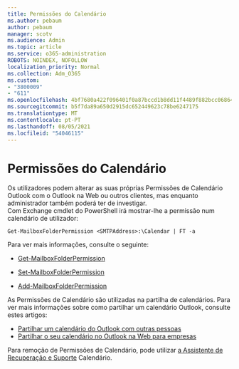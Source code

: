 ```yaml
---
title: Permissões do Calendário
ms.author: pebaum
author: pebaum
manager: scotv
ms.audience: Admin
ms.topic: article
ms.service: o365-administration
ROBOTS: NOINDEX, NOFOLLOW
localization_priority: Normal
ms.collection: Adm_O365
ms.custom:
- "3800009"
- "611"
ms.openlocfilehash: 4bf7680a422f096401f0a87bccd1b8dd11f4489f882bcc06864e37d6a248438c
ms.sourcegitcommit: b5f7da89a650d2915dc652449623c78be6247175
ms.translationtype: MT
ms.contentlocale: pt-PT
ms.lasthandoff: 08/05/2021
ms.locfileid: "54046115"
---
```

# <a name="calendar-permissions"></a>Permissões do Calendário

Os utilizadores podem alterar as suas próprias Permissões de Calendário Outlook com o Outlook na Web ou outros clientes, mas enquanto administrador também poderá ter de investigar.  
Com Exchange cmdlet do PowerShell irá mostrar-lhe a permissão num calendário de utilizador:

`Get-MailboxFolderPermission <SMTPAddress>:\Calendar | FT -a`

Para ver mais informações, consulte o seguinte:

- [Get-MailboxFolderPermission](https://docs.microsoft.com/powershell/module/exchange/get-mailboxfolderpermission?view=exchange-ps)

- [Set-MailboxFolderPermission](https://docs.microsoft.com/powershell/module/exchange/set-mailboxfolderpermission?view=exchange-ps)

- [Add-MailboxFolderPermission](https://office.visualstudio.com/DefaultCollection/MAX/_queries/query/Add-MailboxFolderPermission)

As Permissões de Calendário são utilizadas na partilha de calendários. Para ver mais informações sobre como partilhar um calendário Outlook, consulte estes artigos:

- [Partilhar um calendário do Outlook com outras pessoas](https://support.office.com/article/353ed2c1-3ec5-449d-8c73-6931a0adab88)
- [Partilhar o seu calendário no Outlook na Web para empresas](https://support.office.com/article/7ecef8ae-139c-40d9-bae2-a23977ee58d5)

Para remoção de Permissões de Calendário, pode utilizar [a Assistente de Recuperação e Suporte](https://support.microsoft.com/office/e90bb691-c2a7-4697-a94f-88836856c72f) Calendário.